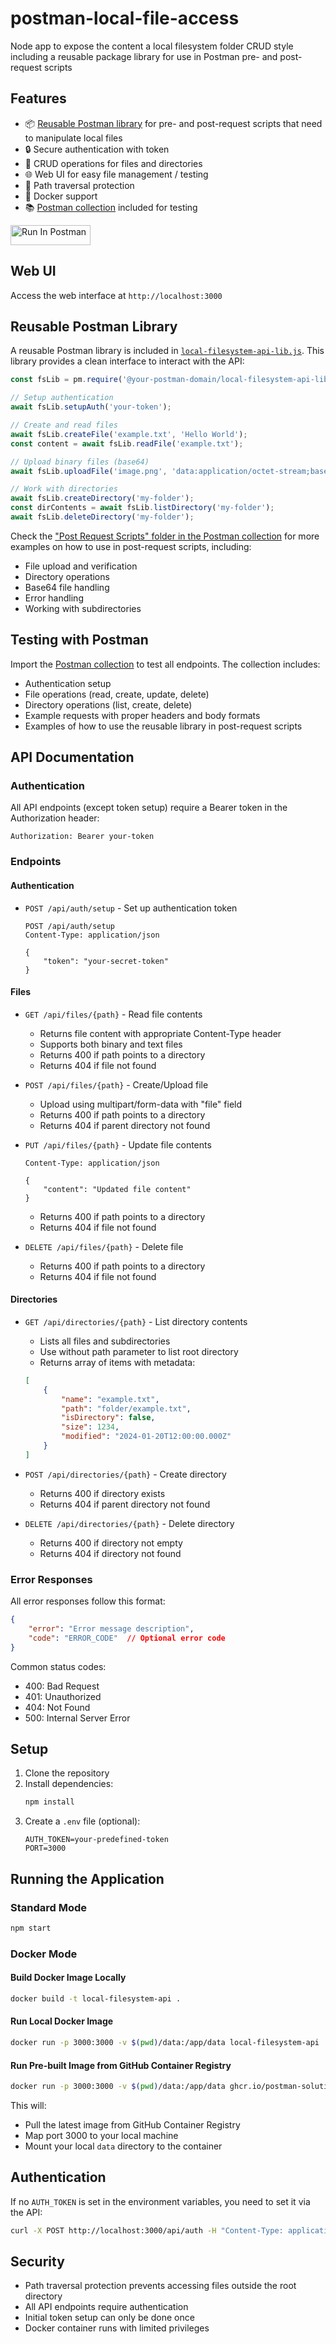 # postman-local-file-access
Node app to expose the content a local filesystem folder CRUD style including a reusable package library for use in Postman pre- and post-request scripts

## Features

- 📦 [Reusable Postman library](local-filesystem-api-lib.js) for pre- and post-request scripts that need to manipulate local files
- 🔒 Secure authentication with token
- 📁 CRUD operations for files and directories
- 🌐 Web UI for easy file management / testing
- 🚫 Path traversal protection
- 🐳 Docker support
- 📚 [Postman collection](Postman%20Collections/postman-local-file-access.json) included for testing

[<img src="https://run.pstmn.io/button.svg" alt="Run In Postman" style="width: 128px; height: 32px;">](https://god.gw.postman.com/run-collection/24435735-a7c07b6d-da06-4b12-8c80-dd8934ec10b1?action=collection%2Ffork&source=rip_markdown&collection-url=entityId%3D24435735-a7c07b6d-da06-4b12-8c80-dd8934ec10b1%26entityType%3Dcollection%26workspaceId%3D7b7621f3-93bc-4ff2-8887-231d2f3c44f3)

## Web UI

Access the web interface at `http://localhost:3000`

## Reusable Postman Library

A reusable Postman library is included in [`local-filesystem-api-lib.js`](local-filesystem-api-lib.js). This library provides a clean interface to interact with the API:

```javascript
const fsLib = pm.require('@your-postman-domain/local-filesystem-api-lib');

// Setup authentication
await fsLib.setupAuth('your-token');

// Create and read files
await fsLib.createFile('example.txt', 'Hello World');
const content = await fsLib.readFile('example.txt');

// Upload binary files (base64)
await fsLib.uploadFile('image.png', 'data:application/octet-stream;base64,...');

// Work with directories
await fsLib.createDirectory('my-folder');
const dirContents = await fsLib.listDirectory('my-folder');
await fsLib.deleteDirectory('my-folder');
```

Check the ["Post Request Scripts" folder in the Postman collection](Postman%20Collections/postman-local-file-access.json) for more examples on how to use in post-request scripts, including:
- File upload and verification
- Directory operations
- Base64 file handling
- Error handling
- Working with subdirectories

## Testing with Postman

Import the [Postman collection](Postman%20Collections/postman-local-file-access.json) to test all endpoints. The collection includes:
- Authentication setup
- File operations (read, create, update, delete)
- Directory operations (list, create, delete)
- Example requests with proper headers and body formats
- Examples of how to use the reusable library in post-request scripts


## API Documentation

### Authentication

All API endpoints (except token setup) require a Bearer token in the Authorization header:
```
Authorization: Bearer your-token
```

### Endpoints

#### Authentication
- `POST /api/auth/setup` - Set up authentication token
  ```http
  POST /api/auth/setup
  Content-Type: application/json

  {
      "token": "your-secret-token"
  }
  ```

#### Files
- `GET /api/files/{path}` - Read file contents
  - Returns file content with appropriate Content-Type header
  - Supports both binary and text files
  - Returns 400 if path points to a directory
  - Returns 404 if file not found

- `POST /api/files/{path}` - Create/Upload file
  - Upload using multipart/form-data with "file" field
  - Returns 400 if path points to a directory
  - Returns 404 if parent directory not found

- `PUT /api/files/{path}` - Update file contents
  ```http
  Content-Type: application/json

  {
      "content": "Updated file content"
  }
  ```
  - Returns 400 if path points to a directory
  - Returns 404 if file not found

- `DELETE /api/files/{path}` - Delete file
  - Returns 400 if path points to a directory
  - Returns 404 if file not found

#### Directories
- `GET /api/directories/{path}` - List directory contents
  - Lists all files and subdirectories
  - Use without path parameter to list root directory
  - Returns array of items with metadata:
  ```json
  [
      {
          "name": "example.txt",
          "path": "folder/example.txt",
          "isDirectory": false,
          "size": 1234,
          "modified": "2024-01-20T12:00:00.000Z"
      }
  ]
  ```

- `POST /api/directories/{path}` - Create directory
  - Returns 400 if directory exists
  - Returns 404 if parent directory not found

- `DELETE /api/directories/{path}` - Delete directory
  - Returns 400 if directory not empty
  - Returns 404 if directory not found

### Error Responses

All error responses follow this format:
```json
{
    "error": "Error message description",
    "code": "ERROR_CODE"  // Optional error code
}
```

Common status codes:
- 400: Bad Request
- 401: Unauthorized
- 404: Not Found
- 500: Internal Server Error

## Setup

1. Clone the repository
2. Install dependencies:
   ```bash
   npm install
   ```
3. Create a `.env` file (optional):
   ```
   AUTH_TOKEN=your-predefined-token
   PORT=3000
   ```

## Running the Application

### Standard Mode

```bash
npm start
```

### Docker Mode

#### Build Docker Image Locally

```bash
docker build -t local-filesystem-api .
```

#### Run Local Docker Image

```bash
docker run -p 3000:3000 -v $(pwd)/data:/app/data local-filesystem-api
```

#### Run Pre-built Image from GitHub Container Registry

```bash
docker run -p 3000:3000 -v $(pwd)/data:/app/data ghcr.io/postman-solutions-eng/postman-local-filesystem-api:latest
```

This will:
- Pull the latest image from GitHub Container Registry
- Map port 3000 to your local machine
- Mount your local `data` directory to the container

## Authentication

If no `AUTH_TOKEN` is set in the environment variables, you need to set it via the API:

```bash
curl -X POST http://localhost:3000/api/auth -H "Content-Type: application/json" -d '{"token": "your-token"}'
```

## Security

- Path traversal protection prevents accessing files outside the root directory
- All API endpoints require authentication
- Initial token setup can only be done once
- Docker container runs with limited privileges